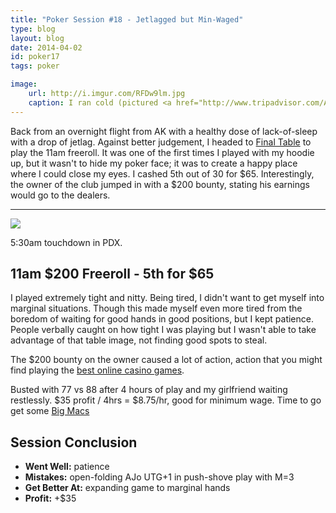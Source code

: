 ```yaml
---
title: "Poker Session #18 - Jetlagged but Min-Waged"
type: blog
layout: blog
date: 2014-04-02
id: poker17
tags: poker

image:
    url: http://i.imgur.com/RFDw9lm.jpg
    caption: I ran cold (pictured <a href="http://www.tripadvisor.com/Attraction_Review-g31000-d104206-Reviews-Portage_Glacier-Girdwood_Alaska.html">Portage Glacier</a> after walking 3 miles across a frozen lake).
---
```


Back from an overnight flight from AK with a healthy dose of lack-of-sleep with
a drop of jetlag. Against better judgement, I headed to [Final
Table](http://pokerportland.com) to play the 11am freeroll. It was one of the
first times I played with my hoodie up, but it wasn't to hide my poker face; it
was to create a happy place where I could close my eyes. I cashed 5th out of 30
for $65. Interestingly, the owner of the club jumped in with a $200 bounty,
stating his earnings would go to the dealers.

---

![](http://imgur.com/QE4cFap.jpg)

<div class="page-caption"><span>
  5:30am touchdown in PDX.
</span></div>

## 11am $200 Freeroll - 5th for $65

I played extremely tight and nitty. Being tired, I didn't want to get myself
into marginal situations. Though this made myself even more tired from the
boredom of waiting for good hands in good positions, but I kept patience.
People verbally caught on how tight I was playing but I wasn't able to take
advantage of that table image, not finding good spots to steal.

The $200 bounty on the owner caused a lot of action, action that you might find
playing the <a href="https://www.caesarscasino.com/en/all-games" ref="nofollow">best online casino games</a>.

Busted with 77 vs 88 after 4 hours of play and my girlfriend waiting
restlessly.  $35 profit / 4hrs = $8.75/hr, good for minimum wage. Time to go
get some [Big
Macs](http://www.mcdonalds.com/us/en/food/product_nutrition.sandwiches.255.big-mac.html)

## Session Conclusion

- **Went Well:** patience
- **Mistakes:** open-folding AJo UTG+1 in push-shove play with M=3
- **Get Better At:** expanding game to marginal hands
- **Profit:** +$35
